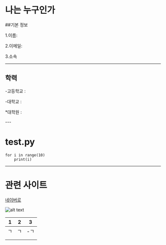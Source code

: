 # 나는 누구인가

##기본 정보

1.이름:

2.이메일:

3.소속

---

## 학력

-고등학교 :

-대학교 :

*대학원 :

---    

# test.py

```
for i in range(10)    
    print(i)
```

---

# 관련 사이트

[네이버로](http://www.naver.com)

![alt text](./subdir/asdf.jpg)

| 1   | 2   | 3   |
| --- | --- | --- |
| ㄱ   | ㄱ   | -ㄱ  |
|     |     |     |
|     |     |     |